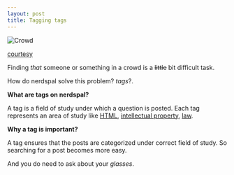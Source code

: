```yaml
---
layout: post
title: Tagging tags
---
```


![Crowd](http://m.memegen.com/f598r2.jpg)

[courtesy](http://www.memegen.com/meme/f598r2)

Finding *that* someone or something in a crowd is a ~~little~~  bit difficult task.

How do nerdspal solve this problem? *tags*?. 

**What are tags on nerdspal?**

A tag is a field of study under which a question is posted. Each tag represents an area of study like [HTML](https://nerdspal.com/Questions/Tagged?field=HTML), [intellectual property](https://nerdspal.com/Questions/Tagged?field=Intellectual%20property), [law](https://nerdspal.com/Questions/Tagged?field=Law).

**Why a tag is important?**

A tag ensures that the posts are categorized under correct field of study. So searching for a post becomes more easy.

And you do need to ask about your *glasses*.
